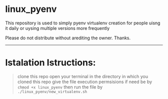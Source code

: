 # linux_pyenv
This repository is used to simply pyenv virtualenv creation for people uisng it daily or uysing multiple versions more frequently

Please do not distribute without arediting the owner. Thanks.

______________

# Istalation Istructions:
  > clone this repo
  > open your terminal in the directory in which you cloned this repo
  > give the file execution permsisions if need be by `chmod +x linux_pyenv`
  > then run the file by `./linux_pyenv/new_virtualenv.sh`


